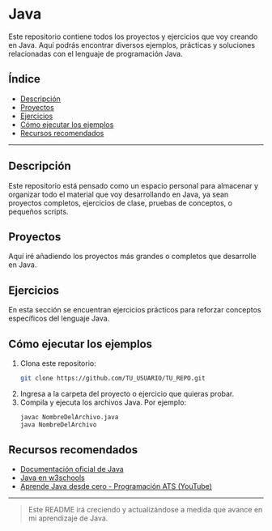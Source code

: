 # Java

Este repositorio contiene todos los proyectos y ejercicios que voy creando en Java. Aquí podrás encontrar diversos ejemplos, prácticas y soluciones relacionadas con el lenguaje de programación Java.

## Índice

- [Descripción](#descripción)
- [Proyectos](#proyectos)
- [Ejercicios](#ejercicios)
- [Cómo ejecutar los ejemplos](#cómo-ejecutar-los-ejemplos)
- [Recursos recomendados](#recursos-recomendados)

---

## Descripción

Este repositorio está pensado como un espacio personal para almacenar y organizar todo el material que voy desarrollando en Java, ya sean proyectos completos, ejercicios de clase, pruebas de conceptos, o pequeños scripts.

## Proyectos

Aquí iré añadiendo los proyectos más grandes o completos que desarrolle en Java.

## Ejercicios

En esta sección se encuentran ejercicios prácticos para reforzar conceptos específicos del lenguaje Java.

## Cómo ejecutar los ejemplos

1. Clona este repositorio:
   ```bash
   git clone https://github.com/TU_USUARIO/TU_REPO.git
   ```
2. Ingresa a la carpeta del proyecto o ejercicio que quieras probar.
3. Compila y ejecuta los archivos Java. Por ejemplo:
   ```bash
   javac NombreDelArchivo.java
   java NombreDelArchivo
   ```

## Recursos recomendados

- [Documentación oficial de Java](https://docs.oracle.com/javase/tutorial/)
- [Java en w3schools](https://www.w3schools.com/java/)
- [Aprende Java desde cero - Programación ATS (YouTube)](https://www.youtube.com/playlist?list=PLWtYZ2ejMVJlUu1rEHLC3Ute0aGiS4mn2)

---

> Este README irá creciendo y actualizándose a medida que avance en mi aprendizaje de Java.
